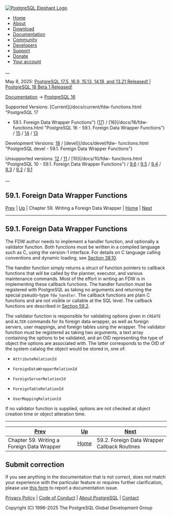 [ ![PostgreSQL Elephant Logo](/media/img/about/press/elephant.png) ](/)

  * [Home](/ "Home")
  * [About](/about/ "About")
  * [Download](/download/ "Download")
  * [Documentation](/docs/ "Documentation")
  * [Community](/community/ "Community")
  * [Developers](/developer/ "Developers")
  * [Support](/support/ "Support")
  * [Donate](/about/donate/ "Donate")
  * [Your account](/account/ "Your account")

__

May 8, 2025: [ PostgreSQL 17.5, 16.9, 15.13, 14.18, and 13.21 Released! ](/about/news/postgresql-175-169-1513-1418-and-1321-released-3072/) | [ PostgreSQL 18 Beta 1 Released! ](/about/news/postgresql-18-beta-1-released-3070/)

[Documentation](/docs/ "Documentation") -> [PostgreSQL
16](/docs/16/index.html)

Supported Versions: [Current](/docs/current/fdw-functions.html "PostgreSQL 17
- 59.1. Foreign Data Wrapper Functions") ([17](/docs/17/fdw-functions.html
"PostgreSQL 17 - 59.1. Foreign Data Wrapper Functions")) / [16](/docs/16/fdw-
functions.html "PostgreSQL 16 - 59.1. Foreign Data Wrapper Functions") /
[15](/docs/15/fdw-functions.html "PostgreSQL 15 - 59.1. Foreign Data Wrapper
Functions") / [14](/docs/14/fdw-functions.html "PostgreSQL 14 - 59.1. Foreign
Data Wrapper Functions") / [13](/docs/13/fdw-functions.html "PostgreSQL 13 -
59.1. Foreign Data Wrapper Functions")

Development Versions: [18](/docs/18/fdw-functions.html "PostgreSQL 18 -
59.1. Foreign Data Wrapper Functions") / [devel](/docs/devel/fdw-
functions.html "PostgreSQL devel - 59.1. Foreign Data Wrapper Functions")

Unsupported versions: [12](/docs/12/fdw-functions.html "PostgreSQL 12 -
59.1. Foreign Data Wrapper Functions") / [11](/docs/11/fdw-functions.html
"PostgreSQL 11 - 59.1. Foreign Data Wrapper Functions") / [10](/docs/10/fdw-
functions.html "PostgreSQL 10 - 59.1. Foreign Data Wrapper Functions") /
[9.6](/docs/9.6/fdw-functions.html "PostgreSQL 9.6 - 59.1. Foreign Data
Wrapper Functions") / [9.5](/docs/9.5/fdw-functions.html "PostgreSQL 9.5 -
59.1. Foreign Data Wrapper Functions") / [9.4](/docs/9.4/fdw-functions.html
"PostgreSQL 9.4 - 59.1. Foreign Data Wrapper Functions") /
[9.3](/docs/9.3/fdw-functions.html "PostgreSQL 9.3 - 59.1. Foreign Data
Wrapper Functions") / [9.2](/docs/9.2/fdw-functions.html "PostgreSQL 9.2 -
59.1. Foreign Data Wrapper Functions") / [9.1](/docs/9.1/fdw-functions.html
"PostgreSQL 9.1 - 59.1. Foreign Data Wrapper Functions")

__

59.1. Foreign Data Wrapper Functions  
---  
[Prev](fdwhandler.html "Chapter 59. Writing a Foreign Data Wrapper")  | [Up](fdwhandler.html "Chapter 59. Writing a Foreign Data Wrapper") | Chapter 59. Writing a Foreign Data Wrapper | [Home](index.html "PostgreSQL 16.9 Documentation") |  [Next](fdw-callbacks.html "59.2. Foreign Data Wrapper Callback Routines")  
  
* * *

## 59.1. Foreign Data Wrapper Functions #

The FDW author needs to implement a handler function, and optionally a
validator function. Both functions must be written in a compiled language such
as C, using the version-1 interface. For details on C language calling
conventions and dynamic loading, see [Section 38.10](xfunc-c.html
"38.10. C-Language Functions").

The handler function simply returns a struct of function pointers to callback
functions that will be called by the planner, executor, and various
maintenance commands. Most of the effort in writing an FDW is in implementing
these callback functions. The handler function must be registered with
PostgreSQL as taking no arguments and returning the special pseudo-type
`fdw_handler`. The callback functions are plain C functions and are not
visible or callable at the SQL level. The callback functions are described in
[Section 59.2](fdw-callbacks.html "59.2. Foreign Data Wrapper Callback
Routines").

The validator function is responsible for validating options given in `CREATE`
and `ALTER` commands for its foreign data wrapper, as well as foreign servers,
user mappings, and foreign tables using the wrapper. The validator function
must be registered as taking two arguments, a text array containing the
options to be validated, and an OID representing the type of object the
options are associated with. The latter corresponds to the OID of the system
catalog the object would be stored in, one of:

  * `AttributeRelationId`

  * `ForeignDataWrapperRelationId`

  * `ForeignServerRelationId`

  * `ForeignTableRelationId`

  * `UserMappingRelationId`

If no validator function is supplied, options are not checked at object
creation time or object alteration time.

* * *

[Prev](fdwhandler.html "Chapter 59. Writing a Foreign Data Wrapper")  | [Up](fdwhandler.html "Chapter 59. Writing a Foreign Data Wrapper") |  [Next](fdw-callbacks.html "59.2. Foreign Data Wrapper Callback Routines")  
---|---|---  
Chapter 59. Writing a Foreign Data Wrapper  | [Home](index.html "PostgreSQL 16.9 Documentation") |  59.2. Foreign Data Wrapper Callback Routines  
  
## Submit correction

If you see anything in the documentation that is not correct, does not match
your experience with the particular feature or requires further clarification,
please use [this form](/account/comments/new/16/fdw-functions.html/) to report
a documentation issue.

[Privacy Policy](/about/privacypolicy) | [Code of Conduct](/about/policies/coc/) | [About PostgreSQL](/about/) | [Contact](/about/contact/)  

Copyright (C) 1996-2025 The PostgreSQL Global Development Group

